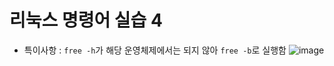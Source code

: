 # 리눅스 명령어 실습 4

- 특이사항 : `free -h`가 해당 운영체제에서는 되지 않아 `free -b`로 실행함
![image](https://github.com/user-attachments/assets/dae044b6-13c7-428e-97b8-d46a4343e438)
